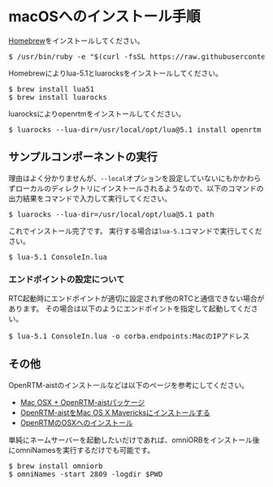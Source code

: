 # macOSへのインストール手順

[Homebrew](https://brew.sh/index_ja)をインストールしてください。

<pre>
$ /usr/bin/ruby -e "$(curl -fsSL https://raw.githubusercontent.com/Homebrew/install/master/install)"
</pre>


Homebrewによりlua-5.1とluarocksをインストールしてください。

<pre>
$ brew install lua51
$ brew install luarocks
</pre>


luarocksによりopenrtmをインストールしてください。

<pre>
$ luarocks --lua-dir=/usr/local/opt/lua@5.1 install openrtm
</pre>




<!-- 


## 通常版をインストールする場合

luarocksによりopenrtmをインストールしてください。

<pre>
$ luarocks --lua-dir=/usr/local/opt/lua@5.1 install openrtm
</pre>

## corba_cdr対応版をインストールする場合

ソースコードからインストールしてください。

<pre>
$ git clone -b corba_cdr_support https://github.com/Nobu19800/RTM-Lua
$ cd RTM-Lua
$ cp spec/*.rockspec ./
$ luarocks --lua-dir=/usr/local/opt/lua@5.1 make
</pre>

-->


## サンプルコンポーネントの実行

理由はよく分かりませんが、`--local`オプションを設定していないにもかかわらずローカルのディレクトリにインストールされるようなので、以下のコマンドの出力結果をコマンドで入力して実行してください。

<pre>
$ luarocks --lua-dir=/usr/local/opt/lua@5.1 path
</pre>

これでインストール完了です。
実行する場合は`lua-5.1`コマンドで実行してください。

<pre>
$ lua-5.1 ConsoleIn.lua
</pre>

### エンドポイントの設定について

RTC起動時にエンドポイントが適切に設定されず他のRTCと通信できない場合があります。
その場合は以下のようにエンドポイントを指定して起動してください。

<pre>
$ lua-5.1 ConsoleIn.lua -o corba.endpoints:MacのIPアドレス
</pre>


## その他
OpenRTM-aistのインストールなどは以下のページを参考にしてください。

* [Mac OSX + OpenRTM-aistパッケージ](http://sugarsweetrobotics.com/?page_id=111)
* [OpenRTM-aistをMac OS X Mavericksにインストールする](https://qiita.com/switchback_sus4/items/25a969fcc30da2cdff3b)
* [OpenRTMのOSXへのインストール](http://docs.fabo.io/openrtm/installosx.html)


単純にネームサーバーを起動したいだけであれば、omniORBをインストール後にomniNamesを実行するだけでも可能です。

<pre>
$ brew install omniorb
$ omniNames -start 2809 -logdir $PWD
</pre>
